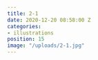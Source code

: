 ```yaml
---
title: 2-1
date: 2020-12-20 08:58:00 Z
categories:
- illustrations
position: 15
image: "/uploads/2-1.jpg"
---
```


